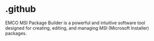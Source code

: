 # .github
EMCO MSI Package Builder is a powerful and intuitive software tool designed for creating, editing, and managing MSI (Microsoft Installer) packages.
